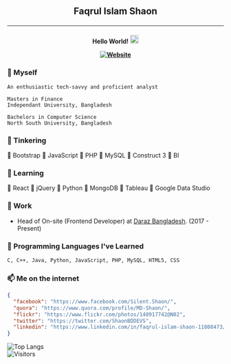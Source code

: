 <h2 align="center"> 
Faqrul Islam Shaon
<hr></h2>
<h4 align="center"> 
Hello World! <img src="https://media.giphy.com/media/hvRJCLFzcasrR4ia7z/giphy.gif" width="20">
  
[![Website](https://img.shields.io/badge/--website?label=Website&logo=gatsby&style=social)](https://shaonbd.netlify.app)
</h4>

### 🧑 Myself
```
An enthusiastic tech-savvy and proficient analyst

Masters in Finance
Independant University, Bangladesh

Bachelors in Computer Science
North South University, Bangladesh 
```

### 🔭 Tinkering
🔸 Bootstrap
🔸 JavaScript
🔸 PHP
🔸 MySQL
🔸 Construct 3
🔸 BI

### 🌱 Learning
🔸 React
🔸 jQuery
🔸 Python
🔸 MongoDB
🔸 Tableau
🔸 Google Data Studio

### 🧳 Work
- Head of On-site (Frontend Developer) at [Daraz Bangladesh](https://www.daraz.com.bd). (2017 - Present)

### 👾 Programming Languages I've Learned
```bash
C, C++, Java, Python, JavaScript, PHP, MySQL, HTML5, CSS
```

### 📫 Me on the internet
```json
{
  "facebook": "https://www.facebook.com/Silent.Shaon/",
  "quora": "https://www.quora.com/profile/MD-Shaon/",
  "flickr": "https://www.flickr.com/photos/148917742@N02",
  "twitter": "https://twitter.com/ShaonBDDEVS",
  "linkedin": "https://www.linkedin.com/in/faqrul-islam-shaon-11808473/"
}
```
![Top Langs](https://github-readme-stats.vercel.app/api/top-langs/?username=shaonbd&theme=blue-green&layout=compact)
<br>
![Visitors](https://visitor-badge.laobi.icu/badge?page_id=shaonbd.shaonbd)
